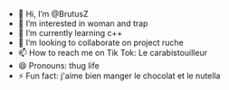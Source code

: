 - 👋 Hi, I’m @BrutusZ
- 👀 I’m interested in woman and trap
- 🌱 I’m currently learning c++
- 💞️ I’m looking to collaborate on project ruche
- 📫 How to reach me on Tik Tok: Le carabistouilleur
- 😄 Pronouns: thug life
- ⚡ Fun fact: j'aime bien manger le chocolat et le nutella

<!---
BrutusZ/BrutusZ is a ✨ special ✨ repository because its `README.md` (this file) appears on your GitHub profile.
You can click the Preview link to take a look at your changes.
--->
